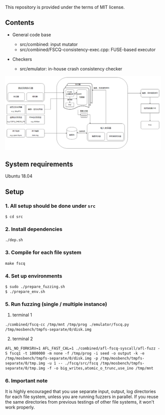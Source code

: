 
This repository is provided under the terms of MIT license.


## Contents

* General code base
  - src/combined:  input mutator
  - src/combined/FSCQ-consistency-exec.cpp: FUSE-based executor

* Checkers
  - src/emulator: in-house crash consistency checker

![project structure](./projectStructure.png)

## System requirements

Ubuntu 18.04


## Setup

### 1. All setup should be done under `src`
```
$ cd src
```

### 2. Install dependencies
```
./dep.sh
```

### 3. Compile for each file system
```
make fscq
```



### 4. Set up environments
```
$ sudo ./prepare_fuzzing.sh
$ ./prepare_env.sh
```

### 5. Run fuzzing (single / multiple instance)

1. terminal 1
```
./combined/fscq-cc /tmp/mnt /tmp/prog ./emulator/fscq.py /tmp/mosbench/tmpfs-separate/0/disk.img 
```

2. terminal 2
```
AFL_NO_FORKSRV=1 AFL_FAST_CAL=1 ./combined/afl-fscq-syscall/afl-fuzz -S fscq1 -t 1000000 -m none -f /tmp/prog -i seed -o output -k -e /tmp/mosbench/tmpfs-separate/0/disk.img -p /tmp/mosbench/tmpfs-separate/0/tmp.img -u 1 -- ./fscq/src/fscq /tmp/mosbench/tmpfs-separate/0/tmp.img -f -o big_writes,atomic_o_trunc,use_ino /tmp/mnt
```

### 6. Important note

It is highly encouraged that you use separate input, output, log directories for each file system, unless you are running fuzzers in parallel. If you reuse the same directories from previous testings of other file systems, it won't work properly.


